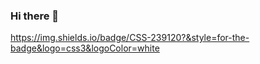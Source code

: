 ### Hi there 👋

https://img.shields.io/badge/CSS-239120?&style=for-the-badge&logo=css3&logoColor=white
